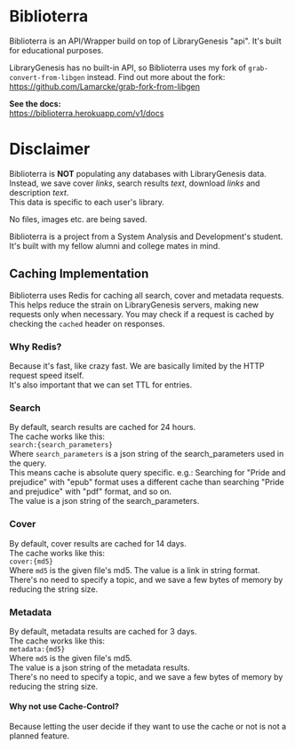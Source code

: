 # Biblioterra
Biblioterra is an API/Wrapper build on top of LibraryGenesis "api". It's built for educational purposes.

LibraryGenesis has no built-in API, so Biblioterra uses my fork of `grab-convert-from-libgen` instead.
Find out more about the fork:
https://github.com/Lamarcke/grab-fork-from-libgen

**See the docs:**  
https://biblioterra.herokuapp.com/v1/docs

# Disclaimer
Biblioterra is **NOT** populating any databases with LibraryGenesis data.  
Instead, we save cover *links*, search results *text*, download *links* and description *text*.  
This data is specific to each user's library.

No files, images etc. are being saved.

Biblioterra is a project from a System Analysis and Development's student.
It's built with my fellow alumni and college mates in mind.

## Caching Implementation

Biblioterra uses Redis for caching all search, cover and metadata requests.
This helps reduce the strain on LibraryGenesis servers, making new requests only when necessary.
You may check if a request is cached by checking the `cached` header on responses.

### Why Redis?
Because it's fast, like crazy fast. We are basically limited by the HTTP request speed itself.  
It's also important that we can set TTL for entries.

### Search
By default, search results are cached for 24 hours.  
The cache works like this:  
`search:{search_parameters}`  
Where `search_parameters` is a json string of the search_parameters used in the query.  
This means cache is absolute query specific. e.g.: Searching for "Pride and prejudice" with "epub" format uses a different cache than searching "Pride and prejudice"
with "pdf" format, and so on.  
The value is a json string of the search_parameters.

### Cover  
By default, cover results are cached for 14 days.  
The cache works like this:  
`cover:{md5}`  
Where `md5` is the given file's md5. 
The value is a link in string format.  
There's no need to specify a topic, and we save a few bytes of memory by reducing the string size.  

### Metadata
By default, metadata results are cached for 3 days.  
The cache works like this:  
`metadata:{md5}`  
Where `md5` is the given file's md5.  
The value is a json string of the metadata results.  
There's no need to specify a topic, and we save a few bytes of memory by reducing the string size.  

#### Why not use Cache-Control?
Because letting the user decide if they want to use the cache or not is not a planned feature.  
